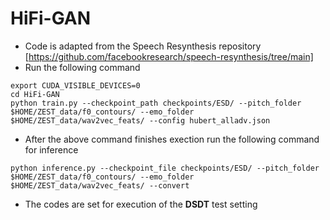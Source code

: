 # HiFi-GAN

- Code is adapted from the Speech Resynthesis repository [https://github.com/facebookresearch/speech-resynthesis/tree/main]
- Run the following command
```
export CUDA_VISIBLE_DEVICES=0
cd HiFi-GAN
python train.py --checkpoint_path checkpoints/ESD/ --pitch_folder $HOME/ZEST_data/f0_contours/ --emo_folder $HOME/ZEST_data/wav2vec_feats/ --config hubert_alladv.json
```
- After the above command finishes exection run the following command for inference
```
python inference.py --checkpoint_file checkpoints/ESD/ --pitch_folder $HOME/ZEST_data/f0_contours/ --emo_folder $HOME/ZEST_data/wav2vec_feats/ --convert
```
- The codes are set for execution of the **DSDT** test setting


